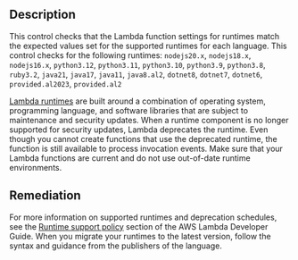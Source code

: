 ## Description

This control checks that the Lambda function settings for runtimes match the expected values set for the supported runtimes for each language. This control checks for the following runtimes: `nodejs20.x`, `nodejs18.x`, `nodejs16.x`, `python3.12`, `python3.11`, `python3.10`, `python3.9`, `python3.8`, `ruby3.2`, `java21`, `java17`, `java11`, `java8.al2`, `dotnet8`, `dotnet7`, `dotnet6`, `provided.al2023`, `provided.al2`

[Lambda runtimes](https://docs.aws.amazon.com/lambda/latest/dg/lambda-runtimes.html) are built around a combination of operating system, programming language, and software libraries that are subject to maintenance and security updates. When a runtime component is no longer supported for security updates, Lambda deprecates the runtime. Even though you cannot create functions that use the deprecated runtime, the function is still available to process invocation events. Make sure that your Lambda functions are current and do not use out-of-date runtime environments.

## Remediation

For more information on supported runtimes and deprecation schedules, see the [Runtime support policy](https://docs.aws.amazon.com/lambda/latest/dg/runtime-support-policy.html) section of the AWS Lambda Developer Guide. When you migrate your runtimes to the latest version, follow the syntax and guidance from the publishers of the language.
